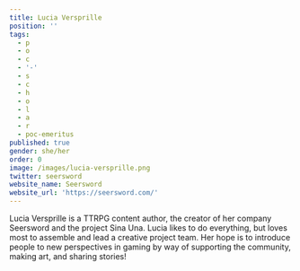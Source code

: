 ```yaml
---
title: Lucia Versprille
position: ''
tags:
  - p
  - o
  - c
  - '-'
  - s
  - c
  - h
  - o
  - l
  - a
  - r
  - poc-emeritus
published: true
gender: she/her
order: 0
image: /images/lucia-versprille.png
twitter: seersword
website_name: Seersword
website_url: 'https://seersword.com/'
---
```


Lucia Versprille is a TTRPG content author, the creator of her company Seersword and the project Sina Una. Lucia likes to do everything, but loves most to assemble and lead a creative project team. Her hope is to introduce people to new perspectives in gaming by way of supporting the community, making art, and sharing stories!
